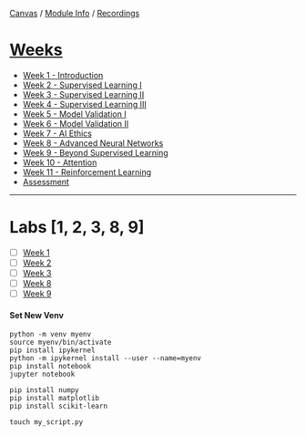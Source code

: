 [Canvas](https://canvas.sussex.ac.uk/courses/31315) /
[Module Info](https://canvas.sussex.ac.uk/courses/31315/pages/module-information?module_item_id=1371606) /
[Recordings](https://sussex.cloud.panopto.eu/Panopto/Pages/Sessions/List.aspx?embedded=1&nomobileprompt=true#folderID=%22e1318202-75a9-4e2a-9b42-b0ce01101ac7%22)

# [Weeks](https://canvas.sussex.ac.uk/courses/31315/modules)
- [Week 1 - Introduction](https://github.com/LukeBirkett/study-planner/tree/main/934G5_Machine_Learning/week_1)
- [Week 2 - Supervised Learning I](https://github.com/LukeBirkett/study-planner/tree/main/934G5_Machine_Learning/week_2)
- [Week 3 - Supervised Learning II](https://github.com/LukeBirkett/study-planner/tree/main/934G5_Machine_Learning/week_3)
- [Week 4 - Supervised Learning III](https://github.com/LukeBirkett/study-planner/tree/main/934G5_Machine_Learning/week_4)
- [Week 5 - Model Validation I](https://github.com/LukeBirkett/study-planner/tree/main/934G5_Machine_Learning/week_5)
- [Week 6 - Model Validation II](https://github.com/LukeBirkett/study-planner/tree/main/934G5_Machine_Learning/week_6)
- [Week 7 - AI Ethics](https://github.com/LukeBirkett/study-planner/tree/main/934G5_Machine_Learning/week_7)
- [Week 8 - Advanced Neural Networks](https://github.com/LukeBirkett/study-planner/tree/main/934G5_Machine_Learning/week_8)
- [Week 9 - Beyond Supervised Learning](https://github.com/LukeBirkett/study-planner/tree/main/934G5_Machine_Learning/week_9)
- [Week 10 - Attention](https://github.com/LukeBirkett/study-planner/tree/main/934G5_Machine_Learning/week_10)
- [Week 11 - Reinforcement Learning](https://github.com/LukeBirkett/study-planner/tree/main/934G5_Machine_Learning/week_11)
- [Assessment](https://github.com/LukeBirkett/study-planner/tree/main/934G5_Machine_Learning/assessment)

---

# Labs [1, 2, 3, 8, 9]
- [ ] [Week 1]()
- [ ] [Week 2]()
- [ ] [Week 3]()
- [ ] [Week 8]()
- [ ] [Week 9]()

#### Set New Venv

```
python -m venv myenv
source myenv/bin/activate
pip install ipykernel
python -m ipykernel install --user --name=myenv
pip install notebook
jupyter notebook
```

```
pip install numpy
pip install matplotlib
pip install scikit-learn
```

```
touch my_script.py
```
